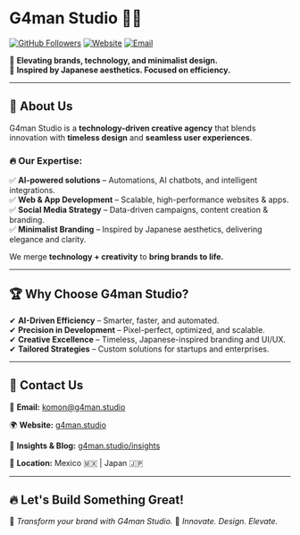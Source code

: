 # G4man Studio 🎨💡  
[![GitHub Followers](https://img.shields.io/github/followers/Gaman-Studio?style=social)](https://github.com/Gaman-Studio)
[![Website](https://img.shields.io/badge/Website-G4man%20Studio-brightgreen)](https://g4man.studio)
[![Email](https://img.shields.io/badge/Email-komon%40g4man.studio-blue)](mailto:komon@g4man.studio)

🚀 **Elevating brands, technology, and minimalist design.**  
🔹 **Inspired by Japanese aesthetics. Focused on efficiency.**

---

## 🌟 About Us  
G4man Studio is a **technology-driven creative agency** that blends innovation with **timeless design** and **seamless user experiences**.

### 🔥 Our Expertise:  
✅ **AI-powered solutions** – Automations, AI chatbots, and intelligent integrations.  
✅ **Web & App Development** – Scalable, high-performance websites & apps.  
✅ **Social Media Strategy** – Data-driven campaigns, content creation & branding.  
✅ **Minimalist Branding** – Inspired by Japanese aesthetics, delivering elegance and clarity.  

We merge **technology + creativity** to **bring brands to life.**  

---

## 🏆 Why Choose G4man Studio?  
✔ **AI-Driven Efficiency** – Smarter, faster, and automated.  
✔ **Precision in Development** – Pixel-perfect, optimized, and scalable.  
✔ **Creative Excellence** – Timeless, Japanese-inspired branding and UI/UX.  
✔ **Tailored Strategies** – Custom solutions for startups and enterprises.  

---

## 📩 Contact Us  

📧 **Email:** [komon@g4man.studio](mailto:komon@g4man.studio)

🌍 **Website:** [g4man.studio](https://g4man.studio)

📝 **Insights & Blog:** [g4man.studio/insights](https://g4man.studio/insights)

📍 **Location:** Mexico 🇲🇽 | Japan 🇯🇵 []()

---

## 🔥 Let's Build Something Great!  
🚀 _Transform your brand with G4man Studio._
🎯 _Innovate. Design. Elevate._

